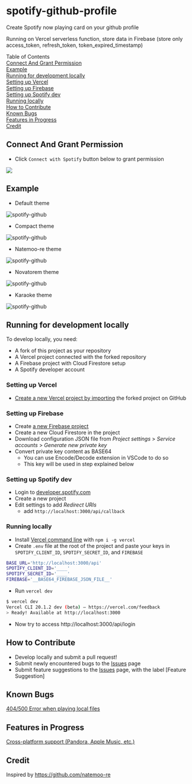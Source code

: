 # spotify-github-profile

Create Spotify now playing card on your github profile

Running on Vercel serverless function, store data in Firebase (store only access_token, refresh_token, token_expired_timestamp)

Table of Contents  
[Connect And Grant Permission](#connect-and-grant-permission)  
[Example](#example)  
[Running for development locally](#running-for-development-locally)  
[Setting up Vercel](#setting-up-vercel)  
[Setting up Firebase](#setting-up-firebase)  
[Setting up Spotify dev](#setting-up-spotify-dev)  
[Running locally](#running-locally)  
[How to Contribute](#how-to-contribute)  
[Known Bugs](#known-bugs)  
[Features in Progress](#features-in-progress)  
[Credit](#credit)  


## Connect And Grant Permission

- Click `Connect with Spotify` button below to grant permission

[<img src="/img/btn-spotify.png">](https://spotify-github-saurabharch.vercel.app/api/login)

## Example

- Default theme

![spotify-github](/img/default.svg)

- Compact theme

![spotify-github](/img/compact.svg)

- Natemoo-re theme

![spotify-github](/img/natemoo-re.svg)

- Novatorem theme

![spotify-github](/img/novatorem.svg)

- Karaoke theme

![spotify-github](/img/karaoke.svg)



## Running for development locally

To develop locally, you need:

- A fork of this project as your repository
- A Vercel project connected with the forked repository
- A Firebase project with Cloud Firestore setup
- A Spotify developer account

### Setting up Vercel

- [Create a new Vercel project by importing](https://vercel.com/import) the forked project on GitHub

### Setting up Firebase

- Create [a new Firebase project](https://console.firebase.google.com/u/0/)
- Create a new Cloud Firestore in the project
- Download configuration JSON file from _Project settings_ > _Service accounts_ > _Generate new private key_
- Convert private key content as BASE64
  - You can use Encode/Decode extension in VSCode to do so
  - This key will be used in step explained below

### Setting up Spotify dev

- Login to [developer.spotify.com](https://developer.spotify.com/dashboard/applications)
- Create a new project
- Edit settings to add _Redirect URIs_
  - add `http://localhost:3000/api/callback`

### Running locally

- Install [Vercel command line](https://vercel.com/download) with `npm i -g vercel`
- Create `.env` file at the root of the project and paste your keys in `SPOTIFY_CLIENT_ID`, `SPOTIFY_SECRET_ID`, and `FIREBASE`

```sh
BASE_URL='http://localhost:3000/api'
SPOTIFY_CLIENT_ID='____'
SPOTIFY_SECRET_ID='____'
FIREBASE='__BASE64_FIREBASE_JSON_FILE__'
```

- Run `vercel dev`

```sh
$ vercel dev
Vercel CLI 20.1.2 dev (beta) — https://vercel.com/feedback
> Ready! Available at http://localhost:3000
```

- Now try to access http://localhost:3000/api/login

## How to Contribute

- Develop locally and submit a pull request!
- Submit newly encountered bugs to the [Issues](https://github.com/saurabharch/spotify-github/issues) page
- Submit feature suggestions to the [Issues](https://github.com/saurabharch/spotify-github/issues) page, with the label [Feature Suggestion]

## Known Bugs

[404/500 Error when playing local files](https://github.com/saurabharch/spotify-github/issues/19)

## Features in Progress

[Cross-platform support (Pandora, Apple Music, etc.)](https://github.com/saurabharch/spotify-github/issues/37)

## Credit

Inspired by https://github.com/natemoo-re
